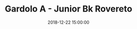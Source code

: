 ---
title: Gardolo A - Junior Bk Rovereto
date: 2018-12-22 15:00:00
squadra-a: Junior Bk Rovereto
punteggio-a: 
squadra-b: Bc Gardolo A
punteggio-b: 
partite/squadra: under-18-18-19
luogo: Centro Sportivo Trento Nord
categoria: under 18
---